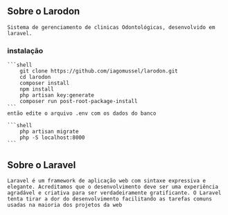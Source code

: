 ## Sobre o Larodon
    Sistema de gerenciamento de clinicas Odontológicas, desenvolvido em laravel.


### instalação

    ```shell
        git clone https://github.com/iagomussel/larodon.git
        cd larodon  
        composer install
        npm install
        php artisan key:generate
        composer run post-root-package-install
    ```
    então edite o arquivo .env com os dados do banco

    ```shell
        php artisan migrate
        php -S localhost:8000
    ```

## Sobre o Laravel

    Laravel é um framework de aplicação web com sintaxe expressiva e elegante. Acreditamos que o desenvolvimento deve ser uma experiência agradável e criativa para ser verdadeiramente gratificante. O Laravel tenta tirar a dor do desenvolvimento facilitando as tarefas comuns usadas na maioria dos projetos da web

##


